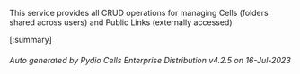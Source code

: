 






This service provides all CRUD operations for managing Cells (folders shared across users) and Public Links (externally accessed)

[:summary]

###### Auto generated by Pydio Cells Enterprise Distribution v4.2.5 on 16-Jul-2023
